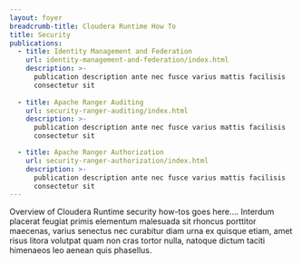 ```yaml
---
layout: foyer
breadcrumb-title: Cloudera Runtime How To
title: Security
publications:
  - title: Identity Management and Federation
    url: identity-management-and-federation/index.html
    description: >-
      publication description ante nec fusce varius mattis facilisis
      consectetur sit
      
  - title: Apache Ranger Auditing
    url: security-ranger-auditing/index.html
    description: >-
      publication description ante nec fusce varius mattis facilisis
      consectetur sit

  - title: Apache Ranger Authorization
    url: security-ranger-authorization/index.html
    description: >-
      publication description ante nec fusce varius mattis facilisis
      consectetur sit      
---
```

Overview of Cloudera Runtime security how-tos goes here.... Interdum
placerat feugiat primis elementum malesuada sit rhoncus porttitor
maecenas, varius senectus nec curabitur diam urna ex quisque etiam, amet
risus litora volutpat quam non cras tortor nulla, natoque dictum taciti
himenaeos leo aenean quis phasellus.
